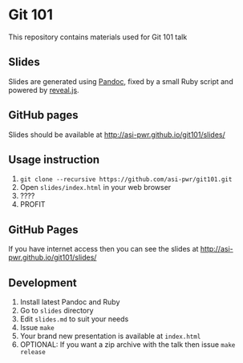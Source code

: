 # Git 101

This repository contains materials used for Git 101 talk

## Slides

Slides are generated using [Pandoc](https://pandoc.org/), fixed by a small
Ruby script and powered by [reveal.js](https://revealjs.com/).

## GitHub pages

Slides should be available at http://asi-pwr.github.io/git101/slides/

## Usage instruction

1. `git clone --recursive https://github.com/asi-pwr/git101.git`
2. Open `slides/index.html` in your web browser
3. ????
4. PROFIT

## GitHub Pages

If you have internet access then you can see the slides at http://asi-pwr.github.io/git101/slides/

## Development

1. Install latest Pandoc and Ruby
2. Go to `slides` directory
3. Edit `slides.md` to suit your needs
4. Issue `make`
5. Your brand new presentation is available at `index.html`
6. OPTIONAL: If you want a zip archive with the talk then issue `make release`
